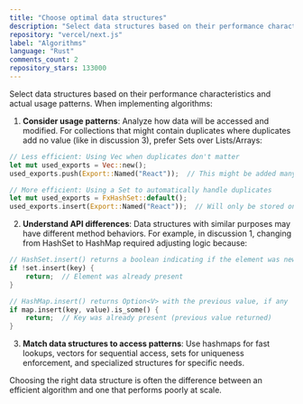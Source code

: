 ```yaml
---
title: "Choose optimal data structures"
description: "Select data structures based on their performance characteristics and actual usage patterns. When implementing algorithms, consider usage patterns, understand API differences, and match data structures to access patterns."
repository: "vercel/next.js"
label: "Algorithms"
language: "Rust"
comments_count: 2
repository_stars: 133000
---
```


Select data structures based on their performance characteristics and actual usage patterns. When implementing algorithms:

1. **Consider usage patterns**: Analyze how data will be accessed and modified. For collections that might contain duplicates where duplicates add no value (like in discussion 3), prefer Sets over Lists/Arrays:

```rust
// Less efficient: Using Vec when duplicates don't matter
let mut used_exports = Vec::new();
used_exports.push(Export::Named("React"));  // This might be added many times

// More efficient: Using a Set to automatically handle duplicates
let mut used_exports = FxHashSet::default();
used_exports.insert(Export::Named("React"));  // Will only be stored once
```

2. **Understand API differences**: Data structures with similar purposes may have different method behaviors. For example, in discussion 1, changing from HashSet to HashMap required adjusting logic because:

```rust
// HashSet.insert() returns a boolean indicating if the element was newly inserted
if !set.insert(key) {
    return;  // Element was already present
}

// HashMap.insert() returns Option<V> with the previous value, if any
if map.insert(key, value).is_some() {
    return;  // Key was already present (previous value returned)
}
```

3. **Match data structures to access patterns**: Use hashmaps for fast lookups, vectors for sequential access, sets for uniqueness enforcement, and specialized structures for specific needs.

Choosing the right data structure is often the difference between an efficient algorithm and one that performs poorly at scale.